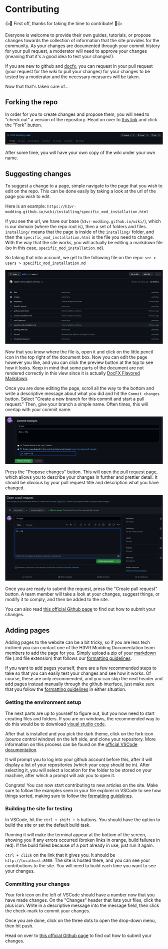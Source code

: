 # Contributing

:+1::tada: First off, thanks for taking the time to contribute! :tada::+1:

Everyone is welcome to provide their own guides, tutorials, or propose changes towards the collection of information that the site provides for the community. As your changes are documented through your commit history for your pull request, a moderator will need to approve your changes (meaning that it's a good idea to test your changes!).

If you are new to github and [docfx](https://dotnet.github.io/docfx/index.html), you can request in your pull request (your request for the wiki to pull your changes) for your changes to be tested by a moderator and the necessary measures will be taken.

Now that that's taken care of...

## Forking the repo

In order for you to create changes and propose them, you will need to "check out" a version of the repository. Head on over to [this link](https://github.com/H3VR-Modding/wiki) and click the "Fork" button.

![fork header](images/fork_header.png)

After some time, you will have your own copy of the wiki under your own name.

## Suggesting changes

To suggest a change to a page, simple navigate to the page that you wish to edit on the repo. This can be done easily by taking a look at the url of the page you wish to edit.

Here is an example:
`https://h3vr-modding.github.io/wiki/installing/specific_mod_installation.html`

If you see the url, we have our base (`h3vr-modding.github.io/wiki/`), which is our domain (where the repo root is), then a set of folders and files. `installing/` means that the page is inside of the `installing/` folder, and then the `specific_mod_installation.html` is the file you need to change. With the way that the site works, you will actually be editing a markdown file (so in this case, `specific_mod_installation.md`).

So taking that into account, we get to the following file on the repo:
`src > users > specific_mod_installation.md`

![file location](images/file_location.png)

Now that you know where the file is, open it and click on the little pencil icon in the top right of the document box. Now you can edit the page however you like, and you can click the preview button at the top to see how it looks. Keep in mind that some parts of the document are not rendered correctly in this view since it is actually [DocFX Flavored Markdown](https://dotnet.github.io/docfx/spec/docfx_flavored_markdown.html).

Once you are done editing the page, scroll all the way to the bottom and write a descriptive message about what you did and hit the `Commit changes` button. Select "Create a new branch for this commit and start a pull request." Then, give your branch a simple name. Often times, this will overlap with your commit name.

![commit dialogue](images/commit_dialogue.png)

Press the "Propose changes" button. This will open the pull request page, which allows you to describe your changes in further and prettier detail. It should be obvious by your pull request title and description what you have changed.

![pull request page](images/pull_request.png)

Once you are ready to submit the request, press the "Create pull request" button. A team member will take a look at your changes, suggest things, or modify it to comply, and then be added to the site.

You can also read [this official Github page](https://docs.github.com/en/github/collaborating-with-pull-requests/proposing-changes-to-your-work-with-pull-requests/creating-a-pull-request) to find out how to submit your changes.

## Adding pages

Adding pages to the website can be a bit tricky, so if you are less tech inclined you can contact one of the H3VR Modding Documentation team members to add the page for you. Simply upload a zip of your [markdown](https://github.com/adam-p/markdown-here/wiki/Markdown-Cheatsheet) file (.md file extension) that follows our [formatting guidelines](formatting.md).

If you want to add pages yourself, there are a few recommended steps to take so that you can easily test your changes and see how it works. Of course, these are only recommended, and you can skip the next header and add pages instead manually through the github interface, just make sure that you follow the [formatting guidelines](formatting.md) in either situation.

### Getting the environment setup

The next parts are up to yourself to figure out, but you now need to start creating files and folders. If you are on windows, the recommended way to do this would be to download [visual studio code](https://code.visualstudio.com).

After that is installed and you pick the dark theme, click on the fork icon (source control window) on the left side, and clone your repository. More information on this process can be found on the [official VSCode documentation](https://code.visualstudio.com/docs/editor/github#_setting-up-a-repository).

It will prompt you to log into your github account before this, after it will display a list of your repositories (which your copy should be in). After selecting it, you will select a location for the folder to be stored on your machine, after which a prompt will ask you to open it.

Congrats! You can now start contributing to new articles on the site. Make sure to follow the examples seen in your file explorer in VSCode to see how things sorted, making sure to follow the [formatting guidelines](formatting.md).

### Building the site for testing

In VSCode, hit the `ctrl + shift + b` buttons. You should have the option to build the site or set the default build task.

Running it will make the terminal appear at the bottom of the screen, showing you if any errors occurred (broken links in orange, build failures in red). If the build failed because of a port already in use, just run it again.

`ctrl + click` on the link that it gives you. It should be `http://localhost:8080`. The site is hosted there, and you can see your contributions to the site. You will need to build each time you want to see your changes.

### Committing your changes

Your fork icon on the left of VSCode should have a number now that you have made changes. On the "Changes" header that lists your files, click the plus icon. Write in a descriptive message into the message field, then click the check-mark to commit your changes.

Once you are done, click on the three dots to open the drop-down menu, then hit push. 

Head on over to [this official Github page](https://docs.github.com/en/github/collaborating-with-pull-requests/proposing-changes-to-your-work-with-pull-requests/creating-a-pull-request) to find out how to submit your changes.
